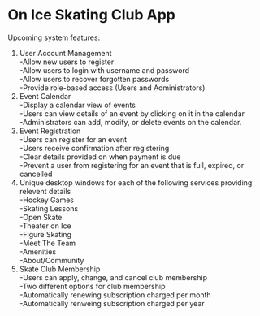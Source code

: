 # On Ice Skating Club App
Upcoming system features:<br>
1. User Account Management<br>
   -Allow new users to register<br>
   -Allow users to login with username and password<br>
   -Allow users to recover forgotten passwords<br>
   -Provide role-based access (Users and Administrators)<br>
2. Event Calendar<br>
   -Display a calendar view of events<br>
   -Users can view details of an event by clicking on it in the calendar<br>
   -Administrators can add, modify, or delete events on the calendar.<br>
3. Event Registration<br>
   -Users can register for an event<br>
   -Users receive confirmation after registering<br>
   -Clear details provided on when payment is due<br>
   -Prevent a user from registering for an event that is full, expired, or cancelled<br>
4. Unique desktop windows for each of the following services providing relevent details<br>
   -Hockey Games<br>
   -Skating Lessons<br>
   -Open Skate<br>
   -Theater on Ice<br>
   -Figure Skating<br>
   -Meet The Team<br>
   -Amenities<br>
   -About/Community<br>
5. Skate Club Membership<br>
   -Users can apply, change, and cancel club membership<br>
   -Two different options for club membership<br>
   -Automatically renewing subscription charged per month<br>
   -Automatically renweing subscription charged per year